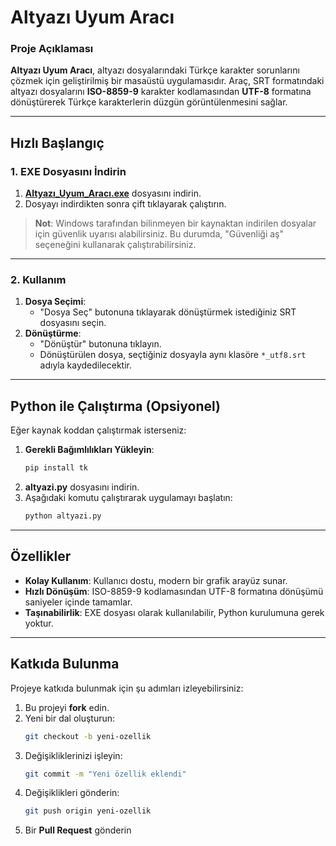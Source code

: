 # **Altyazı Uyum Aracı**

### **Proje Açıklaması**
**Altyazı Uyum Aracı**, altyazı dosyalarındaki Türkçe karakter sorunlarını çözmek için geliştirilmiş bir masaüstü uygulamasıdır. Araç, SRT formatındaki altyazı dosyalarını **ISO-8859-9** karakter kodlamasından **UTF-8** formatına dönüştürerek Türkçe karakterlerin düzgün görüntülenmesini sağlar.

---

## **Hızlı Başlangıç**
### **1. EXE Dosyasını İndirin**
1. [**Altyazı_Uyum_Aracı.exe**](https://github.com/shenfurkan/AltyaziUyumAraci/raw/main/Altyazı_Uyum_Aracı.exe) dosyasını indirin.
2. Dosyayı indirdikten sonra çift tıklayarak çalıştırın.

> **Not**: Windows tarafından bilinmeyen bir kaynaktan indirilen dosyalar için güvenlik uyarısı alabilirsiniz. Bu durumda, "Güvenliği aş" seçeneğini kullanarak çalıştırabilirsiniz.

---

### **2. Kullanım**
1. **Dosya Seçimi**:
   - "Dosya Seç" butonuna tıklayarak dönüştürmek istediğiniz SRT dosyasını seçin.
2. **Dönüştürme**:
   - "Dönüştür" butonuna tıklayın.
   - Dönüştürülen dosya, seçtiğiniz dosyayla aynı klasöre `*_utf8.srt` adıyla kaydedilecektir.

---

## **Python ile Çalıştırma (Opsiyonel)**
Eğer kaynak koddan çalıştırmak isterseniz:

1. **Gerekli Bağımlılıkları Yükleyin**:
   ```bash
   pip install tk
   ```
2. **altyazi.py** dosyasını indirin.
3. Aşağıdaki komutu çalıştırarak uygulamayı başlatın:
   ```bash
   python altyazi.py
   ```

---

## **Özellikler**
- **Kolay Kullanım**: Kullanıcı dostu, modern bir grafik arayüz sunar.
- **Hızlı Dönüşüm**: ISO-8859-9 kodlamasından UTF-8 formatına dönüşümü saniyeler içinde tamamlar.
- **Taşınabilirlik**: EXE dosyası olarak kullanılabilir, Python kurulumuna gerek yoktur.

---

## **Katkıda Bulunma**
Projeye katkıda bulunmak için şu adımları izleyebilirsiniz:

1. Bu projeyi **fork** edin.
2. Yeni bir dal oluşturun:
   ```bash
   git checkout -b yeni-ozellik
   ```
3. Değişikliklerinizi işleyin:
   ```bash
   git commit -m "Yeni özellik eklendi"
   ```
4. Değişiklikleri gönderin:
   ```bash
   git push origin yeni-ozellik
   ```
5. Bir **Pull Request** gönderin
